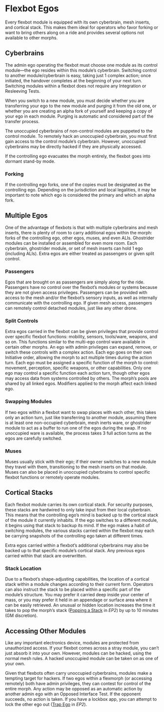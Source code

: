 # Flexbot Egos

Every flexbot module is equipped with its own cyberbrain, mesh inserts, and cortical stack. This makes them ideal for operators who favor forking or want to bring others along on a ride and provides several options not available to other morphs.

## Cyberbrains

The admin ego operating the flexbot must choose one module as its control module—the ego resides within this module’s cyberbrain. Switching control to another module/cyberbrain is easy, taking just 1 complex action; once initiated, the handover completes at the beginning of your next turn. Switching modules within a flexbot does not require any Integration or Resleeving Tests.

When you switch to a new module, you must decide whether you are transferring your ego to the new module and purging it from the old one, or whether you are creating an alpha fork of yourself and keeping a copy of your ego in each module. Purging is automatic and considered part of the transfer process.

The unoccupied cyberbrains of non-control modules are puppeted to the control module. To remotely hack an unoccupied cyberbrain, you must first gain access to the control module’s cyberbrain. However, unoccupied cyberbrains may be directly hacked if they are physically accessed.

If the controlling ego evacuates the morph entirely, the flexbot goes into dormant stand-by mode.

### Forking

If the controlling ego forks, one of the copies must be designated as the controlling ego. Depending on the jurisdiction and local legalities, it may be important to note which ego is considered the primary and which an alpha fork.

## Multiple Egos

One of the advantage of flexbots is that with multiple cyberbrains and mesh inserts, there is plenty of room to carry additional egos within the morph: forks of the controlling ego, other egos, muses, and even ALIs. Ghostrider modules can be installed or assembled for even more room. Each cyberbrain, ghostrider module, or set of mesh inserts can hold 1 ego (including ALIs). Extra egos are either treated as passengers or given split control.

### Passengers

Egos that are brought on as passengers are simply along for the ride. Passengers have no control over the flexbot’s modules or systems because they are not given access privileges. Passengers can be provided with access to the mesh and/or the flexbot’s sensory inputs, as well as internally communicate with the controlling ego. If given mesh access, passengers can remotely control detached modules, just like any other drone.

### Split Controls

Extra egos carried in the flexbot can be given privileges that provide control over specific flexbot functions: mobility, sensors, tools/ware, weapons, and so on. This functions similar to the multi-ego control ware available in certain other morphs. An ego with admin privileges can expand, remove, or switch these controls with a complex action. Each ego goes on their own Initiative order, allowing the morph to act multiple times during the action turn. Each ego must be assigned a specific function of the morph to control: movement, perception, specific weapons, or other capabilities. Only one ego may control a specific function each action turn, though other egos may access data from systems controlled by others. The morph’s pools are shared by all linked egos. Modifiers applied to the morph affect each linked ego.

### Swapping Modules

If two egos within a flexbot want to swap places with each other, this takes only an action turn, just like transferring to another module, assuming there is at least one non-occupied cyberbrain, mesh inerts ware, or ghostrider module to act as a buffer to run one of the egos during the swap. If no unoccupied ware is available, the process takes 3 full action turns as the egos are carefully switched.

### Muses

Muses usually stick with their ego; if their owner switches to a new module they travel with them, transitioning to the mesh inserts on that module. Muses can also be placed in unoccupied cyberbrains to control specific flexbot functions or remotely operate modules.

## Cortical Stacks

Each flexbot module carries its own cortical stack. For security purposes, these stacks are hardwired to only take input from their local cyberbrain. This means that the controlling ego’s mind is backed up to the cortical stack of the module it currently inhabits. If the ego switches to a different module, it begins using that stack to backup its mind. If the ego makes a habit of switching modules, the various stacks carried within the flexbot may each be carrying snapshots of the controlling ego taken at different times.

Extra egos carried within a flexbot’s additional cyberbrains may also be backed up to that specific module’s cortical stack. Any previous egos carried within that stack are overwritten.

### Stack Location

Due to a flexbot’s shape-adjusting capabilities, the location of a cortical stack within a module changes according to their current form. Operators can also instruct the stack to be placed within a specific part of the module’s structure. You may prefer it carried deep inside your center of mass, or you may prefer it held in an appendage or surface area where it can be easily retrieved. An unusual or hidden location increases the time it takes to pop the morph’s stack ([Popping a Stack](../../15/01-backups-and-uploading.md#popping-a-stack) in _EP2_) by up to 10 minutes (GM discretion).

## Accessing Other Modules

Like any important electronics device, modules are protected from unauthorized access. If your flexbot comes across a stray module, you can’t just absorb it into your own. However, modules can be hacked, using the normal mesh rules. A hacked unoccupied module can be taken on as one of your own.

Given that flexbots often carry unoccupied cyberbrains, modules make a tempting target for hackers. If two egos within a flexmorph (or accessing remotely) both have admin privileges, they can contest for control of the entire morph. Any action may be opposed as an automatic action by another admin ego with an Opposed Interface Test. If the opponent succeeds, no action is taken. If you have a lockbox app, you can attempt to lock the other ego out ([Trap Ego](../../13/17-mindware-hacking.md#trap-ego) in _EP2_).
